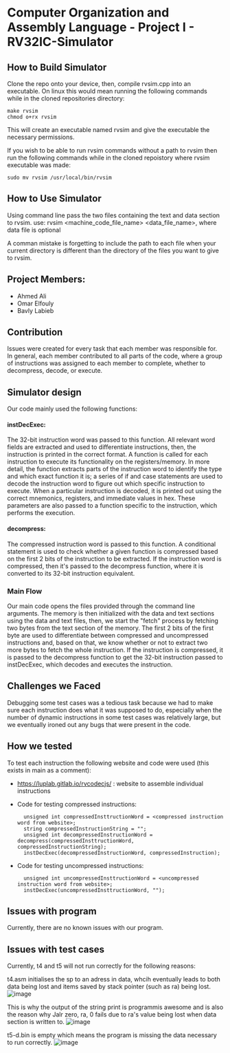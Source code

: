 # Computer Organization and Assembly Language - Project I - RV32IC-Simulator
## How to Build Simulator
Clone the repo onto your device, then, compile rvsim.cpp into an executable.
On linux this would mean running the following commands while in the cloned repositories directory:
```
make rvsim
chmod o+rx rvsim
```
This will create an executable named rvsim and give the executable the necessary permissions.

If you wish to be able to run rvsim commands without a path to rvsim then run the following commands while in the cloned repoistory where rvsim executable was made:
```
sudo mv rvsim /usr/local/bin/rvsim
```

## How to Use Simulator

Using command line pass the two files containing the text and data section to rvsim. 
use: rvsim <machine_code_file_name> <data_file_name>, where data file is optional

A comman mistake is forgetting to include the path to each file when your current directory is different than the directory of the files you want to give to rvsim.

## Project Members:
- Ahmed Ali
- Omar Elfouly
- Bavly Labieb

## Contribution
Issues were created for every task that each member was responsible for. In general, each member contributed to all parts of the code, where a group of instructions was assigned to each member to complete, whether to decompress, decode, or execute.

## Simulator design
Our code mainly used the following functions:

#### instDecExec:
The 32-bit instruction word was passed to this function. All relevant word fields are extracted and used to differentiate instructions, then, the instruction is printed in the correct format. A function is called for each instruction to execute its functionality on the registers/memory. In more detail, the function extracts parts of the instruction word to identify the type and which exact function it is; a series of if and case statements are used to decode the instruction word to figure out which specific instruction to execute. When a particular instruction is decoded, it is printed out using the correct mnemonics, registers, and immediate values in hex. These parameters are also passed to a function specific to the instruction, which performs the execution.

#### decompress:
The compressed instruction word is passed to this function. A conditional statement is used to check whether a given function is compressed based on the first 2 bits of the instruction to be extracted. If the instruction word is compressed, then it's passed to the decompress function, where it is converted to its 32-bit instruction equivalent. 

### Main Flow
Our main code opens the files provided through the command line arguments. The memory is then initialized with the data and text sections using the data and text files, then, we start the "fetch" process by fetching two bytes from the text section of the memory. The first 2 bits of the first byte are used to differentiate between compressed and uncompressed instructions and, based on that, we know whether or not to extract two more bytes to fetch the whole instruction. If the instruction is compressed, it is passed to the decompress function to get the 32-bit instruction passed to instDecExec, which decodes and executes the instruction. 

## Challenges we Faced
Debugging some test cases was a tedious task because we had to make sure each instruction does what it was supposed to do, especially when the number of dynamic instructions in some test cases was relatively large, but we eventually ironed out any bugs that were present in the code.

## How we tested

To test each instruction the following website and code were used (this exists in main as a comment):

- https://luplab.gitlab.io/rvcodecjs/ : website to assemble individual instructions
  
- Code for testing compressed instructions:

  ```
	unsigned int compressedInsttructionWord = <compressed instruction word from website>;
	string compressedInstructionString = "";
	unsigned int decompressedInstructionWord = decompress(compressedInsttructionWord, compressedInstructionString);
	instDecExec(decompressedInstructionWord, compressedInstruction);
  ```
- Code for testing uncompressed instructions:

  ```
	unsigned int uncompressedInsttructionWord = <uncompressed instruction word from website>;
	instDecExec(uncompressedInsttructionWord, "");
  ```

## Issues with program

Currently, there are no known issues with our program.

## Issues with test cases

Currently, t4 and t5 will not run correctly for the following reasons:

t4.asm initialises the sp to an adress in data, whcih eventually leads to both data being lost and items saved by stack pointer (such as ra) being lost.
![image](https://github.com/iRustom/RV32IC-Simulator/assets/98827931/5315d93d-4096-4ff5-b097-c2ba3eb7ad53)

This is why the output of the string print is programmis awesome and is also the reason why Jalr zero, ra, 0 fails due to ra's value being lost when data section is written to.
![image](https://github.com/iRustom/RV32IC-Simulator/assets/98827931/d739952e-bb7f-4915-b73d-06f7bdd5055b)


t5-d.bin is empty which means the program is missing the data necessary to run correctly.
![image](https://github.com/iRustom/RV32IC-Simulator/assets/98827931/2eea1b5f-789d-4afe-bdc2-c88dcccbedd0)

